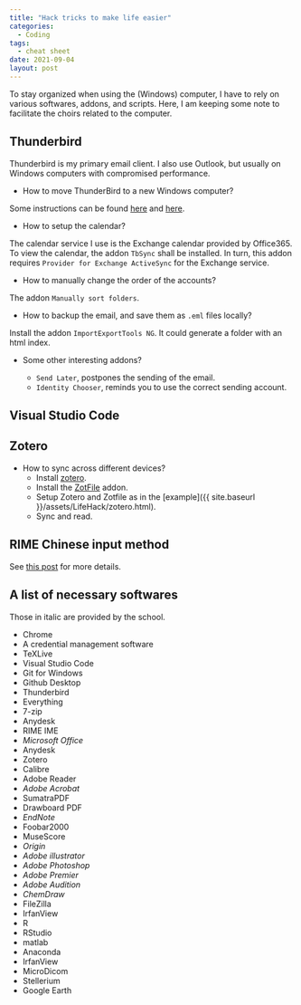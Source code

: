 ```yaml
---
title: "Hack tricks to make life easier"
categories:
  - Coding
tags:
  - cheat sheet
date: 2021-09-04
layout: post
---
```


To stay organized when using the (Windows) computer, I have to rely on various softwares, addons, and scripts. Here, I am keeping some note to facilitate the choirs related to the computer.

## Thunderbird

Thunderbird is my primary email client. I also use Outlook, but usually on Windows computers with compromised performance.

- How to move ThunderBird to a new Windows computer?

Some instructions can be found [here](https://support.mozilla.org/zh-CN/kb/%E5%B0%86%20Thunderbird%20%E7%9A%84%E6%95%B0%E6%8D%AE%E8%BF%81%E7%A7%BB%E5%88%B0%E5%8F%A6%E4%B8%80%E5%8F%B0%E8%AE%A1%E7%AE%97%E6%9C%BA) and [here](https://support.mozilla.org/zh-CN/kb/TB%E7%9A%84%E9%85%8D%E7%BD%AE%E6%96%87%E4%BB%B6#w_hui-fu-dao-yi-ge-bu-tong-de-wei-zhi).

- How to setup the calendar?

The calendar service I use is the Exchange calendar provided by Office365. To view the calendar, the addon `TbSync` shall be installed. In turn, this addon requires `Provider for Exchange ActiveSync` for the Exchange service.

- How to manually change the order of the accounts?

The addon `Manually sort folders`.

- How to backup the email, and save them as `.eml` files locally?

Install the addon `ImportExportTools NG`. It could generate a folder with an html index.

- Some other interesting addons?

  - `Send Later`, postpones the sending of the email.
  - `Identity Chooser`, reminds you to use the correct sending account.

## Visual Studio Code

## Zotero

- How to sync across different devices?
  - Install [zotero](https://www.zotero.org/).
  - Install the [ZotFile](http://zotfile.com/) addon.
  - Setup Zotero and Zotfile as in the [example]({{ site.baseurl }}/assets/LifeHack/zotero.html).
  - Sync and read.

## RIME Chinese input method

See [this post](../../../../coding/2024/11/07/Weasels-setting-sync.html) for more details.

## A list of necessary softwares

Those in italic are provided by the school.

- Chrome
- A credential management software
- TeXLive
- Visual Studio Code
- Git for Windows
- Github Desktop
- Thunderbird
- Everything
- 7-zip
- Anydesk
- RIME IME
- *Microsoft Office*
- Anydesk
- Zotero
- Calibre
- Adobe Reader
- *Adobe Acrobat*
- SumatraPDF
- Drawboard PDF
- *EndNote*
- Foobar2000
- MuseScore
- *Origin*
- *Adobe illustrator*
- *Adobe Photoshop*
- *Adobe Premier*
- *Adobe Audition*
- *ChemDraw*
- FileZilla
- IrfanView
- R
- RStudio
- matlab
- Anaconda
- IrfanView
- MicroDicom
- Stellerium
- Google Earth
